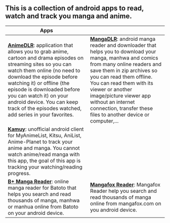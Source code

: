 ## This is a collection of android apps to read, watch and track you manga and anime.

|Apps||
|---|---|
|**[AnimeDLR](animedlr.md)**: application that allows you to grab anime, cartoon and drama episodes on streaming sites so you can watch them online (no need to download the episode before watching it) or offline (the episode is downloaded before you can watch it) on your android device. You can keep track of the episodes watched, add series in your favorites.|**[MangaDLR](mangadlr.md)**: android manga reader and downloader that helps you to download your manga, manhwa and comics from many online readers and save them in zip archives so you can read them offline. You can read them with its viewer or another image/picture viewer app without an internet connection, transfer these files to another device or computer,...|
|**[Kamuy](kamuy.md)**: unofficial android client for MyAnimeList, Kitsu, AniList, Anime-Planet to track your anime and manga. You cannot watch anime/read manga with this app, the goal of this app is tracking your watching/reading progress.||
|**[B+ Manga Reader](bplusmangareader.md)**: online manga reader for Batoto that helps you search and read thousands of manga, manhwa or manhua online from Batoto on your android device.|**[Mangafox Reader](mangafoxreader.md)**: Mangafox Reader help you search and read thousands of manga online from mangafox.com on you android device.|
